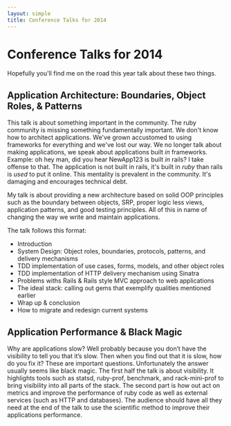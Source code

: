 ```yaml
---
layout: simple
title: Conference Talks for 2014
---
```


# Conference Talks for 2014

Hopefully you'll find me on the road this year talk about these two
things.

## Application Architecture: Boundaries, Object Roles, & Patterns

This talk is about something important in the community. The ruby
community is missing something fundamentally important. We don't know
how to architect applications. We've grown accustomed to using
frameworks for everything and we've lost our way. We no longer talk
about making applications, we speak about applications built _in_
frameworks. Example: oh hey man, did you hear NewApp123 is built _in_
rails? I take offense to that. The application is not built in rails,
it's built in _ruby_ than rails is _used_ to put it online. This
mentality is prevalent in the community. It's damaging and encourages
technical debt.

My talk is about providing a new architecture based on solid OOP
principles such as the boundary between objects, SRP, proper logic
less views, application patterns, and good testing principles. All of
this in name of changing the way we write and maintain applications.

The talk follows this format:

* Introduction
* System Design: Object roles, boundaries, protocols, patterns, and delivery mechanisms
* TDD implementation of use cases, forms, models, and other object roles
* TDD implementation of HTTP delivery mechanism using Sinatra
* Problems withs Rails & Rails style MVC approach to web applications
* The ideal stack: calling out gems that exemplify qualities mentioned earlier
* Wrap up & conclusion
* How to migrate and redesign current systems

## Application Performance & Black Magic

Why are applications slow? Well probably because you don’t have the
visibility to tell you that it’s slow. Then when you find out that it
is slow, how do you fix it? These are important questions.
Unfortunately the answer usually seems like black magic. The first
half the talk is about visibility. It highlights tools such as statsd,
ruby-prof, benchmark, and rack-mini-prof to bring visibility into all
parts of the stack. The second part is how out act on metrics and
improve the performance of ruby code as well as external services
(such as HTTP and databases). The audience should have all they need
at the end of the talk to use the scientific method to improve their
applications performance.
